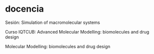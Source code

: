 # docencia

Sesión: Simulation of macromolecular systems

Curso IQTCUB: Advanced Molecular Modelling: biomolecules and drug design

Molecular Modelling: biomolecules and drug design


